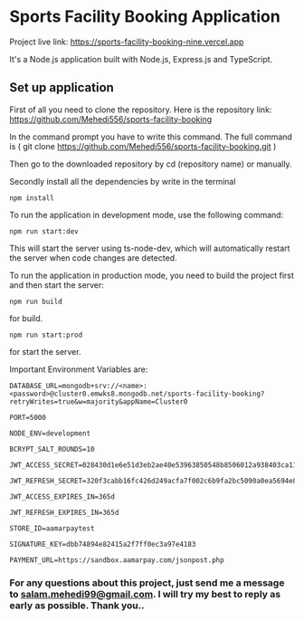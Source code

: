 # Sports Facility Booking Application

Project live link:
https://sports-facility-booking-nine.vercel.app

It's a Node.js application built with Node.js, Express.js and TypeScript.


## Set up application

First of all you need to clone the repository. Here is the repository link:
https://github.com/Mehedi556/sports-facility-booking

In the command prompt you have to write this command. The full command is ( git clone https://github.com/Mehedi556/sports-facility-booking.git )

Then go to the downloaded repository by cd (repository name) or manually.

Secondly install all the dependencies by write in the terminal

    npm install 




To run the application in development mode, use the following command: 

    npm run start:dev




This will start the server using ts-node-dev, which will automatically restart the server when code changes are detected.

To run the application in production mode, you need to build the project first and then start the server: 

    npm run build 

for build.


    npm run start:prod 


for start the server.



Important Environment Variables are:

    DATABASE_URL=mongodb+srv://<name>:<password>@cluster0.emwks8.mongodb.net/sports-facility-booking?retryWrites=true&w=majority&appName=Cluster0

    PORT=5000

    NODE_ENV=development

    BCRYPT_SALT_ROUNDS=10

    JWT_ACCESS_SECRET=028430d1e6e51d3eb2ae40e53963850548b8506012a938403ca113de85d594b4

    JWT_REFRESH_SECRET=320f3cabb16fc426d249acfa7f002c6b9fa2bc5090a0ea5694e8f58413f179d8e85ba3f488a6c252840ef1b94a181e808be467b290e08cfe00a85a52734767b5

    JWT_ACCESS_EXPIRES_IN=365d

    JWT_REFRESH_EXPIRES_IN=365d

    STORE_ID=aamarpaytest

    SIGNATURE_KEY=dbb74894e82415a2f7ff0ec3a97e4183

    PAYMENT_URL=https://sandbox.aamarpay.com/jsonpost.php


### For any questions about this project, just send me a message to salam.mehedi99@gmail.com. I will try my best to reply as early as possible. Thank you..
